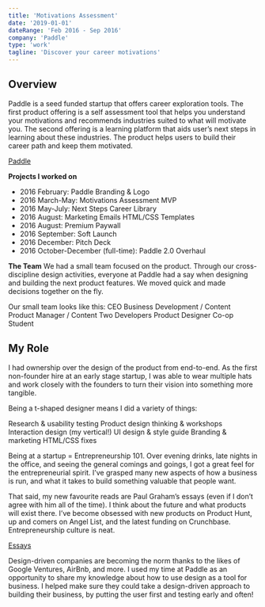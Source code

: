 ```yaml
---
title: 'Motivations Assessment'
date: '2019-01-01'
dateRange: 'Feb 2016 - Sep 2016'
company: 'Paddle'
type: 'work'
tagline: 'Discover your career motivations'
---
```


## Overview

Paddle is a seed funded startup that offers career exploration tools. The first product offering is a self assessment tool that helps you understand your motivations and recommends industries suited to what will motivate you. The second offering is a learning platform that aids user’s next steps in learning about these industries. The product helps users to build their career path and keep them motivated.

[Paddle](https://app.mypaddle.co/warmup)

**Projects I worked on**

- 2016 February: Paddle Branding & Logo
- 2016 March-May: Motivations Assessment MVP
- 2016 May-July: Next Steps Career Library
- 2016 August: Marketing Emails HTML/CSS Templates
- 2016 August: Premium Paywall
- 2016 September: Soft Launch
- 2016 December: Pitch Deck
- 2016 October-December (full-time): Paddle 2.0 Overhaul

**The Team**
We had a small team focused on the product. Through our cross-discipline design activities, everyone at Paddle had a say when designing and building the next product features. We moved quick and made decisions together on the fly.

Our small team looks like this:
CEO Business Development / Content
Product Manager / Content
Two Developers
Product Designer
Co-op Student

## My Role

I had ownership over the design of the product from end-to-end. As the first non-founder hire at an early stage startup, I was able to wear multiple hats and work closely with the founders to turn their vision into something more tangible.

Being a t-shaped designer means I did a variety of things:

Research & usability testing
Product design thinking & workshops
Interaction design (my vertical!)
UI design & style guide
Branding & marketing
HTML/CSS fixes

Being at a startup = Entrepreneurship 101. Over evening drinks, late nights in the office, and seeing the general comings and goings, I got a great feel for the entrepreneurial spirit. I’ve grasped many new aspects of how a business is run, and what it takes to build something valuable that people want.

That said, my new favourite reads are Paul Graham’s essays (even if I don’t agree with him all of the time). I think about the future and what products will exist there. I’ve become obsessed with new products on Product Hunt, up and comers on Angel List, and the latest funding on Crunchbase. Entrepreneurship culture is neat.

[Essays](http://www.paulgraham.com/articles.html)

Design-driven companies are becoming the norm thanks to the likes of Google Ventures, AirBnb, and more. I used my time at Paddle as an opportunity to share my knowledge about how to use design as a tool for business. I helped make sure they could take a design-driven approach to building their business, by putting the user first and testing early and often!
